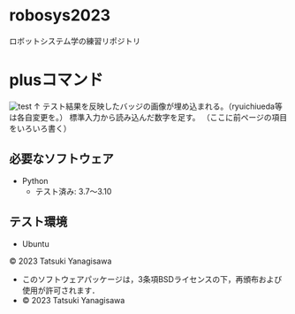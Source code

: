 # robosys2023
ロボットシステム学の練習リポジトリ

# plusコマンド
![test](https://github.com/gumi-4089/robosys2023/actions/workflows/test.yml/badge.svg)
↑ テスト結果を反映したバッジの画像が埋め込まれる。（ryuichiueda等は各自変更を。）
標準入力から読み込んだ数字を足す。
（ここに前ページの項目をいろいろ書く）

## 必要なソフトウェア
* Python
  * テスト済み: 3.7〜3.10

## テスト環境
* Ubuntu

© 2023 Tatsuki Yanagisawa

* このソフトウェアパッケージは，3条項BSDライセンスの下，再頒布および使用が許可されます．
* © 2023 Tatsuki Yanagisawa
